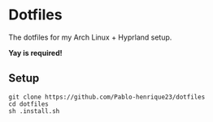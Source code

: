 # Dotfiles
The dotfiles for my Arch Linux + Hyprland setup.

**Yay is required!**

## Setup

```
git clone https://github.com/Pablo-henrique23/dotfiles
cd dotfiles
sh .install.sh
```

